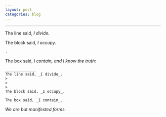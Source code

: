 ```yaml
---
layout: post
categories: blog
---
```

______________

The line said, _I divide_.

>   
>   
>   

The block said, _I occupy_.

    .

The box said, _I contain, and I know the truth:_

    ______________
	The line said, _I divide_.
	>   
	>   
	>   
	The block said, _I occupy_.
	    .
	The box said, _I contain_.

_We are but manifested forms._